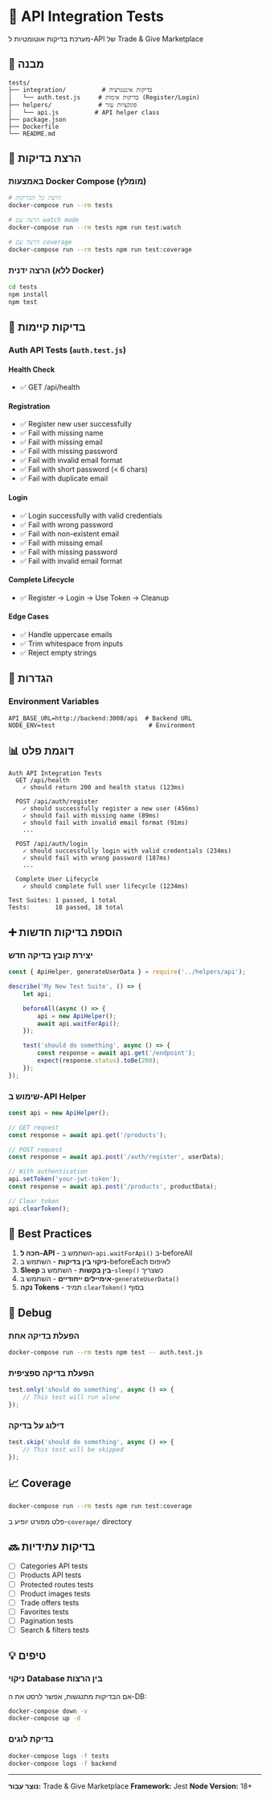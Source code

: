 # 🧪 API Integration Tests

מערכת בדיקות אוטומטיות ל-API של Trade & Give Marketplace

## 📁 מבנה

```
tests/
├── integration/          # בדיקות אינטגרציה
│   └── auth.test.js     # בדיקות אימות (Register/Login)
├── helpers/             # פונקציות עזר
│   └── api.js          # API helper class
├── package.json
├── Dockerfile
└── README.md
```

## 🚀 הרצת בדיקות

### באמצעות Docker Compose (מומלץ)

```bash
# הרצת כל הבדיקות
docker-compose run --rm tests

# הרצה עם watch mode
docker-compose run --rm tests npm run test:watch

# הרצה עם coverage
docker-compose run --rm tests npm run test:coverage
```

### הרצה ידנית (ללא Docker)

```bash
cd tests
npm install
npm test
```

## 📝 בדיקות קיימות

### Auth API Tests (`auth.test.js`)

#### Health Check
- ✅ GET /api/health

#### Registration
- ✅ Register new user successfully
- ✅ Fail with missing name
- ✅ Fail with missing email
- ✅ Fail with missing password
- ✅ Fail with invalid email format
- ✅ Fail with short password (< 6 chars)
- ✅ Fail with duplicate email

#### Login
- ✅ Login successfully with valid credentials
- ✅ Fail with wrong password
- ✅ Fail with non-existent email
- ✅ Fail with missing email
- ✅ Fail with missing password
- ✅ Fail with invalid email format

#### Complete Lifecycle
- ✅ Register → Login → Use Token → Cleanup

#### Edge Cases
- ✅ Handle uppercase emails
- ✅ Trim whitespace from inputs
- ✅ Reject empty strings

## 🔧 הגדרות

### Environment Variables

```env
API_BASE_URL=http://backend:3000/api  # Backend URL
NODE_ENV=test                          # Environment
```

## 📊 דוגמת פלט

```
Auth API Integration Tests
  GET /api/health
    ✓ should return 200 and health status (123ms)

  POST /api/auth/register
    ✓ should successfully register a new user (456ms)
    ✓ should fail with missing name (89ms)
    ✓ should fail with invalid email format (91ms)
    ...

  POST /api/auth/login
    ✓ should successfully login with valid credentials (234ms)
    ✓ should fail with wrong password (187ms)
    ...

  Complete User Lifecycle
    ✓ should complete full user lifecycle (1234ms)

Test Suites: 1 passed, 1 total
Tests:       18 passed, 18 total
```

## ➕ הוספת בדיקות חדשות

### יצירת קובץ בדיקה חדש

```javascript
const { ApiHelper, generateUserData } = require('../helpers/api');

describe('My New Test Suite', () => {
    let api;

    beforeAll(async () => {
        api = new ApiHelper();
        await api.waitForApi();
    });

    test('should do something', async () => {
        const response = await api.get('/endpoint');
        expect(response.status).toBe(200);
    });
});
```

### שימוש ב-API Helper

```javascript
const api = new ApiHelper();

// GET request
const response = await api.get('/products');

// POST request
const response = await api.post('/auth/register', userData);

// With authentication
api.setToken('your-jwt-token');
const response = await api.post('/products', productData);

// Clear token
api.clearToken();
```

## 🎯 Best Practices

1. **חכה ל-API** - השתמש ב-`api.waitForApi()` ב-beforeAll
2. **ניקוי בין בדיקות** - השתמש ב-beforeEach לאיפוס
3. **Sleep בין בקשות** - השתמש ב-`sleep()` כשצריך
4. **אימיילים ייחודיים** - השתמש ב-`generateUserData()`
5. **נקה Tokens** - תמיד `clearToken()` בסוף

## 🐛 Debug

### הפעלת בדיקה אחת

```bash
docker-compose run --rm tests npm test -- auth.test.js
```

### הפעלת בדיקה ספציפית

```javascript
test.only('should do something', async () => {
    // This test will run alone
});
```

### דילוג על בדיקה

```javascript
test.skip('should do something', async () => {
    // This test will be skipped
});
```

## 📈 Coverage

```bash
docker-compose run --rm tests npm run test:coverage
```

פלט מפורט יופיע ב-`coverage/` directory

## 🔜 בדיקות עתידיות

- [ ] Categories API tests
- [ ] Products API tests
- [ ] Protected routes tests
- [ ] Product images tests
- [ ] Trade offers tests
- [ ] Favorites tests
- [ ] Pagination tests
- [ ] Search & filters tests

## 💡 טיפים

### ניקוי Database בין הרצות
אם הבדיקות מתנגשות, אפשר לרסט את ה-DB:

```bash
docker-compose down -v
docker-compose up -d
```

### בדיקת לוגים
```bash
docker-compose logs -f tests
docker-compose logs -f backend
```

---

**נוצר עבור:** Trade & Give Marketplace
**Framework:** Jest
**Node Version:** 18+
